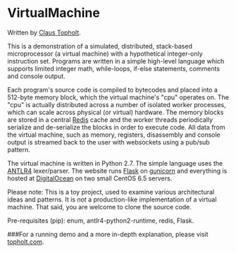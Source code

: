 VirtualMachine
==============
Written by [Claus Topholt](mailto:claus@topholt.com).

This is a demonstration of a simulated, distributed, stack-based microprocessor (a virtual machine) with a
hypothetical integer-only instruction set. Programs are written in a simple high-level language which supports
limited integer math, while-loops, if-else statements, comments and console output.

Each program's source code is compiled to bytecodes and placed into a 512-byte memory block, which the virtual
machine's "cpu" operates on. The "cpu" is actually distributed across a number of isolated worker processes,
which can scale across physical (or virtual) hardware. The memory blocks are stored in a central
[Redis](http://redis.io") cache and the worker threads periodically serialize and de-serialize the blocks in order to
execute code. All data from the virtual machine, such as memory, registers, disassembly and console output is streamed
back to the user with websockets using a pub/sub pattern.

The virtual machine is written in Python 2.7. The simple language uses the [ANTLR4](http://www.antlr.org") lexer/parser. The
website runs [Flask](http://flask.pocoo.org) on [gunicorn](http://gunicorn.org) and everything is hosted at
[DigitalOcean](http://www.digitalocean.com) on two small CentOS 6.5 servers.

Please note: This is a toy project, used to examine various architectural ideas and patterns. It is
*not* a production-like implementation of a virtual machine. That said, you are welcome to clone the source code.

Pre-requisites (pip): enum, antlr4-python2-runtime, redis, Flask.

###For a running demo and a more in-depth explanation, please visit [topholt.com](http://virtualmachine.topholt.com:5000).